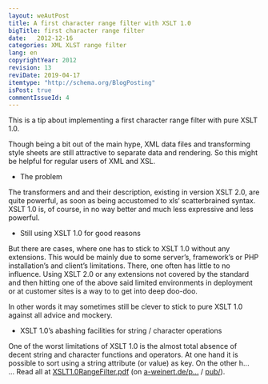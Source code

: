 ```yaml
---
layout: weAutPost
title: A first character range filter with XSLT 1.0
bigTitle: first character range filter
date:   2012-12-16
categories: XML XLST range filter
lang: en
copyrightYear: 2012
revision: 13
reviDate: 2019-04-17
itemtype: "http://schema.org/BlogPosting"
isPost: true
commentIssueId: 4
---
```


This is a tip about implementing a first character range filter with pure 
XSLT 1.0.

Though being a bit out of the main hype, XML data files and transforming 
style sheets are still attractive to separate data and rendering. So this
might be helpful for regular users of XML and XSL.

- The problem

The transformers and and their description, existing in version XSLT 2.0, are
quite power­ful, as soon as being accustomed to xls‘ scatterbrained syntax.
XSLT 1.0 is, of course, in no way better and much less expressive and 
less powerful.

- Still using XSLT 1.0 for good reasons

But there are cases, where one has to stick to XSLT 1.0 without any 
extensions. This would be mainly due to some server’s, framework’s or
PHP installation’s and client’s limitations. There,  one often has little to
no influence. Using XSLT 2.0 or any extensions not covered by the standard
and then hitting one of the above said limited environments in deployment or
at customer sites is a way to to get into deep doo-doo.

In other words it may sometimes still be clever to stick to pure XSLT 1.0
against all advice and mockery.

- XSLT 1.0’s abashing facilities for string / character operations

One of the worst limitations of XSLT 1.0 is the almost total absence of 
decent string and character functions and operators. At one hand it is 
possible to sort using a string attribute (or value) as key. On the other h...<br />
... Read all at [XSLT1.0RangeFilter.pdf](https://a-weinert.de/pub/XSLT1.0RangeFilter.pdf "full paper") (on
[a-weinert.de/p...](https://a-weinert.de/publication_en.html/ "some of Albrecht's publications") 
/ [pub/](https://a-weinert.de/pub/ "publications download")).